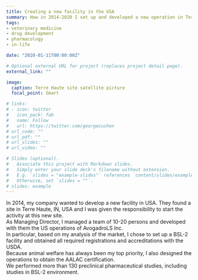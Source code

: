 ```yaml
---
title: Creating a new facility in the USA
summary: How in 2014-2020 I set up and developed a new operation in Terre Haute, IN, USA
tags:
- veterinary medicine
- drug development
- pharmacology
- in-life

date: "2020-01-11T00:00:00Z"

# Optional external URL for project (replaces project detail page).
external_link: ""

image:
  caption: Terre Haute site satellite picture
  focal_point: Smart

# links:
# - icon: twitter
#   icon_pack: fab
#   name: Follow
#   url: https://twitter.com/georgecushen
# url_code: ""
# url_pdf: ""
# url_slides: ""
# url_video: ""

# Slides (optional).
#   Associate this project with Markdown slides.
#   Simply enter your slide deck's filename without extension.
#   E.g. `slides = "example-slides"` references `content/slides/example-slides.md`.
#   Otherwise, set `slides = ""`.
# slides: example
---
```


In 2014, my company wanted to develop a new facility in USA. They found a site in Terre Haute, IN, USA and I was given the responsibility to start the activity at this new site.  
As Managing Director, I managed a team of 10-20 persons and developed with them the US operations of AvogadroLS Inc.  
In particular, based on my analysis of the market, I chose to set up a BSL-2 facility and obtained all required registrations and accreditations with the USDA.  
Because animal welfare has always been my top priority, I also designed the operations to obtain the AALAC certification.  
We performed more than 130 preclinical pharmaceutical studies, including studies in BSL-2 environment. 

